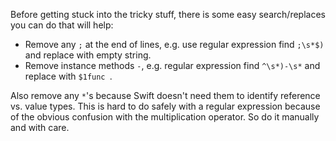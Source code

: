 Before getting stuck into the tricky stuff, there is some easy search/replaces you can do that will help:

- Remove any `;` at the end of lines, e.g. use regular expression find `;\s*$)` and replace with empty string.
- Remove instance methods `-`, e.g. regular expression find `^\s*)-\s*` and replace with `$1func `.

Also remove any `*`'s because Swift doesn't need them to identify reference vs. value types.  This is hard to do safely with a regular expression because of the obvious confusion with the multiplication operator.  So do it manually and with care.
